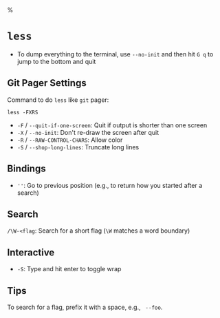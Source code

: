 %

# `less`

- To dump everything to the terminal, use `--no-init` and then hit `G q` to jump to the bottom and quit

## Git Pager Settings

Command to do `less` like `git` pager:

	less -FXRS

* `-F` / `--quit-if-one-screen`: Quit if output is shorter than one screen
* `-X` / `--no-init`: Don't re-draw the screen after quit
* `-R` / `--RAW-CONTROL-CHARS`: Allow color
* `-S` / `--shop-long-lines`: Truncate long lines

## Bindings

- `''`: Go to previous position (e.g., to return how you started after a search)

## Search

`/\W-<flag`: Search for a short flag (`\W` matches a word boundary)

## Interactive

- `-S`: Type and hit enter to toggle wrap

## Tips

To search for a flag, prefix it with a space, e.g., ` --foo`.
